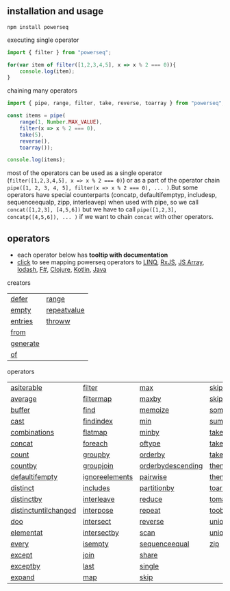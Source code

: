 
## installation and usage

```
npm install powerseq
```

executing single operator

```javascript 
import { filter } from "powerseq";

for(var item of filter([1,2,3,4,5], x => x % 2 === 0)){
    console.log(item);
}
```

chaining many operators 

```javascript
import { pipe, range, filter, take, reverse, toarray } from "powerseq";

const items = pipe(
    range(1, Number.MAX_VALUE),
    filter(x => x % 2 === 0),
    take(5),
    reverse(),
    toarray());

console.log(items);
```

most of the operators can be used as a single operator (`filter([1,2,3,4,5], x => x % 2 === 0)`) or as a part of the operator chain `pipe([1, 2, 3, 4, 5], filter(x => x % 2 === 0), ... )`.But some operators have special counterparts (concatp, defaultifemptyp, includesp, sequenceequalp, zipp, interleavep) when used with pipe, so we call `concat([1,2,3], [4,5,6])` but we have to call `pipe([1,2,3], concatp([4,5,6]), ... )` if we want to chain `concat` with other operators.

## operators
- each operator below has **tooltip with documentation**
- [click](https://github.com/marcinnajder/powerseq/tree/master/docs/mapping.md) to see mapping powerseq operators to [LINQ](https://msdn.microsoft.com/en-us/library/system.linq.enumerable(v=vs.110).aspx), [RxJS](http://reactivex.io/rxjs/class/es6/Observable.js~Observable.html), [JS Array](https://developer.mozilla.org/en-US/docs/Web/JavaScript/Reference/Global_Objects/Array), [lodash](https://lodash.com/docs/4.17.2), [F#](https://fsharp.github.io/fsharp-core-docs/reference/fsharp-collections-seqmodule.html), [Clojure](https://clojure.org/api/cheatsheet), [Kotlin](https://kotlinlang.org/api/latest/jvm/stdlib/kotlin.sequences/-sequence/), [Java](https://docs.oracle.com/en/java/javase/19/docs/api/java.base/java/util/stream/Stream.html)

creators
<table><tr><td><span><a class="tooltip" href="https://github.com/marcinnajder/powerseq/tree/master/test/enumerable/defer.ts" title=" (0, index_1.defer)(() => [1, 2, 3] /* executed on demand */) -> seq [1, 2, 3]">defer</a></span></td><td><span><a class="tooltip" href="https://github.com/marcinnajder/powerseq/tree/master/test/enumerable/range.ts" title=" (0, index_1.range)(10, 4) -> seq [10, 11, 12, 13]">range</a></span></td></tr><tr><td><span><a class="tooltip" href="https://github.com/marcinnajder/powerseq/tree/master/test/enumerable/empty.ts" title=" (0, index_1.empty)() -> seq []">empty</a></span></td><td><span><a class="tooltip" href="https://github.com/marcinnajder/powerseq/tree/master/test/enumerable/repeatvalue.ts" title=" (0, index_1.repeatvalue)(true, 4) -> seq [true, true, true, true]&#013; (0, index_1.take)((0, index_1.repeatvalue)(true), 2) -> seq [true, true]">repeatvalue</a></span></td></tr><tr><td><span><a class="tooltip" href="https://github.com/marcinnajder/powerseq/tree/master/test/enumerable/entries.ts" title=" (0, index_1.entries)({ 'a': 1, b: 2 }) -> seq [['a', 1], ['b', 2]]&#013; (0, index_1.entries)([1, 2, 3]) -> seq [[0, 1], [1, 2], [2, 3]]">entries</a></span></td><td><span><a class="tooltip" href="https://github.com/marcinnajder/powerseq/tree/master/test/enumerable/throww.ts" title=" (0, index_1.throww)(new Error('exception ...')) -> error: exception ...">throww</a></span></td></tr><tr><td><span><a class="tooltip" href="https://github.com/marcinnajder/powerseq/tree/master/test/enumerable/from.ts" title=" (0, index_1.from)([1, 2, 3]) -> [1, 2, 3]&#013; (0, index_1.from)((function* () { yield 1; })()) -> seq []">from</a></span></td></tr><tr><td><span><a class="tooltip" href="https://github.com/marcinnajder/powerseq/tree/master/test/enumerable/generate.ts" title=" (0, index_1.generate)(0, x => x < 4, x => x + 1, x => 'a'.repeat(x)) -> seq ['', 'a', 'aa', 'aaa']">generate</a></span></td></tr><tr><td><span><a class="tooltip" href="https://github.com/marcinnajder/powerseq/tree/master/test/enumerable/of.ts" title=" (0, index_1.of)(1, 2, true, 'abc') -> seq [1, 2, true, 'abc']">of</a></span></td></tr></table>
operators
<table><tr><td><span><a class="tooltip" href="https://github.com/marcinnajder/powerseq/tree/master/test/operators/asiterable.ts" title=" (0, index_1.asiterable)([1, 2] /**changes seq type to help TypeScript*/) -> [1, 2]">asiterable</a></span></td><td><span><a class="tooltip" href="https://github.com/marcinnajder/powerseq/tree/master/test/operators/filter.ts" title=" (0, index_1.filter)([1, 2, 2, 3, 4], x => x > 2) -> seq [3, 4]&#013; (0, index_1.filter)([1, 2, 2, 3, 4], (x, index) => x - 1 === index) -> seq [1, 2]">filter</a></span></td><td><span><a class="tooltip" href="https://github.com/marcinnajder/powerseq/tree/master/test/operators/max.ts" title=" (0, index_1.max)([1, 2, 3, 1]) -> 3&#013; (0, index_1.max)(['a', 'bb', 'rrr', 'd'], x => x.length) -> 3">max</a></span></td><td><span><a class="tooltip" href="https://github.com/marcinnajder/powerseq/tree/master/test/operators/skiplast.ts" title=" (0, index_1.skiplast)([1, 2, 3, 4], 2) -> seq [1, 2]&#013; (0, index_1.skiplast)([1, 2, 3, 4], 0) -> seq [1, 2, 3, 4]&#013; (0, index_1.skiplast)([1, 2, 3, 4], 5) -> seq []">skiplast</a></span></td></tr><tr><td><span><a class="tooltip" href="https://github.com/marcinnajder/powerseq/tree/master/test/operators/average.ts" title=" (0, index_1.average)([1, 2, 3, 4]) -> 2.5&#013; (0, index_1.average)(['a', 'aa', 'aaa'], s => s.length) -> 2">average</a></span></td><td><span><a class="tooltip" href="https://github.com/marcinnajder/powerseq/tree/master/test/operators/filtermap.ts" title=" (0, index_1.filtermap)([1, 2, 3, 4], x => x % 2 === 0 ? (x * 10).toString() : null) -> seq ['20', '40']&#013; (0, index_1.filtermap)([1, 2, 3, 4], (x, i) => i % 2 === 0 ? (x * 10).toString() : null) -> seq ['10', '30']">filtermap</a></span></td><td><span><a class="tooltip" href="https://github.com/marcinnajder/powerseq/tree/master/test/operators/maxby.ts" title=" (0, index_1.maxby)(['a', 'bb', 'rrr', 'd'], x => x.length) -> 'rrr'">maxby</a></span></td><td><span><a class="tooltip" href="https://github.com/marcinnajder/powerseq/tree/master/test/operators/skipwhile.ts" title=" (0, index_1.skipwhile)([1, 2, 2, 3, 3, 4, 5], x => x < 3) -> seq [3, 3, 4, 5]">skipwhile</a></span></td></tr><tr><td><span><a class="tooltip" href="https://github.com/marcinnajder/powerseq/tree/master/test/operators/buffer.ts" title=" (0, index_1.buffer)([1, 2, 3, 4, 5, 6, 7], 2) -> seq [[1, 2], [3, 4], [5, 6], [7]]&#013; (0, index_1.buffer)([1, 2, 3, 4, 5, 6, 7], 2, /*skip*/ 4) -> seq [[1, 2], [5, 6]]">buffer</a></span></td><td><span><a class="tooltip" href="https://github.com/marcinnajder/powerseq/tree/master/test/operators/find.ts" title=" (0, index_1.find)([1, 2, 2, 3, 4]) -> 1&#013; (0, index_1.find)([1, 2, 2, 3, 4], x => x > 2) -> 3&#013; (0, index_1.find)([1, 2, 2, 3, 4], x => x > 4) -> undefined&#013; (0, index_1.find)([1, 2, 2, 3, 4], x => x > 4, 100) -> 100&#013; (0, index_1.find)([1, 2, 2, 3, 4], (x, index) => x > 1 && index > 2) -> 3">find</a></span></td><td><span><a class="tooltip" href="https://github.com/marcinnajder/powerseq/tree/master/test/operators/memoize.ts" title=" (0, index_1.pipe)((0, index_1.range)(0, 4), (0, index_1.map)(i => ({ i })), (0, index_1.memoize)(), xs => (0, index_1.zip)(xs, xs, (x1, x2) => [x1.i, x2.i, x1 === x2])) -> seq [[0, 0, true], [1, 1, true], [2, 2, true], [3, 3, true]]">memoize</a></span></td><td><span><a class="tooltip" href="https://github.com/marcinnajder/powerseq/tree/master/test/operators/some.ts" title=" (0, index_1.some)([1]) -> true&#013; (0, index_1.some)([]) -> false&#013; (0, index_1.some)([1, 2, 3], x => x > 2) -> true&#013; (0, index_1.some)([1, 2, 3], x => x > 3) -> false">some</a></span></td></tr><tr><td><span><a class="tooltip" href="https://github.com/marcinnajder/powerseq/tree/master/test/operators/cast.ts" title=" (0, index_1.cast)([new Number(1), new Number(2), 's', false], Number) -> error: An element in the sequence cannot be cast to type 'Number'.">cast</a></span></td><td><span><a class="tooltip" href="https://github.com/marcinnajder/powerseq/tree/master/test/operators/findindex.ts" title=" (0, index_1.findindex)([1, 2, 2, 3, 4], x => x > 1) -> 1&#013; (0, index_1.findindex)([1, 2, 2, 3, 4], (x, index) => x > 1 && index > 2) -> 3">findindex</a></span></td><td><span><a class="tooltip" href="https://github.com/marcinnajder/powerseq/tree/master/test/operators/min.ts" title=" (0, index_1.min)([1, 2, 3, 1]) -> 1&#013; (0, index_1.min)(['a', 'bb', 'rrr', 'd'], x => x.length) -> 1">min</a></span></td><td><span><a class="tooltip" href="https://github.com/marcinnajder/powerseq/tree/master/test/operators/sum.ts" title=" (0, index_1.sum)([1, 2, 3]) -> 6&#013; (0, index_1.sum)(['a', 'asd', 'yy'], x => x.length) -> 6">sum</a></span></td></tr><tr><td><span><a class="tooltip" href="https://github.com/marcinnajder/powerseq/tree/master/test/operators/combinations.ts" title=" (0, index_1.combinations)([1, 2, 3, 4], 2) -> seq [[1, 2], [1, 3], [2, 3], [1, 4], [2, 4], [3, 4]]&#013; (0, index_1.combinations)([1, 2, 3, 4], 3) -> seq [[1, 2, 3], [1, 2, 4], [1, 3, 4], [2, 3, 4]]">combinations</a></span></td><td><span><a class="tooltip" href="https://github.com/marcinnajder/powerseq/tree/master/test/operators/flatmap.ts" title=" (0, index_1.flatmap)([{ ns: [1] }, { ns: [99, 10] }, { ns: [6, 3] }], x => x.ns) -> seq [1, 99, 10, 6, 3]&#013; (0, index_1.flatmap)(['abc', 'cd'], text => text, (text, char) => text + '-' + char) -> seq ['abc-a', 'abc-b', 'abc-c', 'cd-c', 'cd-d']">flatmap</a></span></td><td><span><a class="tooltip" href="https://github.com/marcinnajder/powerseq/tree/master/test/operators/minby.ts" title=" (0, index_1.minby)(['a', 'bb', 'rrr', 'd'], x => x.length) -> 'a'">minby</a></span></td><td><span><a class="tooltip" href="https://github.com/marcinnajder/powerseq/tree/master/test/operators/take.ts" title=" (0, index_1.take)([1, 2, 3, 4, 5], 2) -> seq [1, 2]">take</a></span></td></tr><tr><td><span><a class="tooltip" href="https://github.com/marcinnajder/powerseq/tree/master/test/operators/concat.ts" title=" (0, index_1.concat)([1, 2], [3, 5], [6]) -> seq [1, 2, 3, 5, 6]">concat</a></span></td><td><span><a class="tooltip" href="https://github.com/marcinnajder/powerseq/tree/master/test/operators/foreach.ts" title=" (0, index_1.foreach)([1, 2, 3], x => { /* some action */ ; }) -> undefined">foreach</a></span></td><td><span><a class="tooltip" href="https://github.com/marcinnajder/powerseq/tree/master/test/operators/oftype.ts" title=" (0, index_1.oftype)([new Number(1), new Number(2), 's', false], Number) -> seq [{  }, {  }]">oftype</a></span></td><td><span><a class="tooltip" href="https://github.com/marcinnajder/powerseq/tree/master/test/operators/takelast.ts" title=" (0, index_1.takelast)([1, 2, 3], 2) -> seq [2, 3]&#013; (0, index_1.takelast)([1, 2, 3], 0) -> seq []&#013; (0, index_1.takelast)([1, 2, 3], 5) -> seq [1, 2, 3]">takelast</a></span></td></tr><tr><td><span><a class="tooltip" href="https://github.com/marcinnajder/powerseq/tree/master/test/operators/count.ts" title=" (0, index_1.count)([2, 2, 2]) -> 3&#013; (0, index_1.count)([2, 4, 6], x => x > 2) -> 2">count</a></span></td><td><span><a class="tooltip" href="https://github.com/marcinnajder/powerseq/tree/master/test/operators/groupby.ts" title=" (0, index_1.groupby)(['a', 'b', 'cc', 'ddd', 'xx'], x => x.length) -> Map {1 => ['a', 'b'], 2 => ['cc', 'xx'], 3 => ['ddd']}&#013; (0, index_1.groupby)(['a', 'b', 'cc', 'ddd', 'xx'], x => x.length, x => x.toUpperCase()) -> Map {1 => ['A', 'B'], 2 => ['CC', 'XX'], 3 => ['DDD']}&#013; (0, index_1.pipe)(['a', 'b', 'cc', 'ddd', 'xx'], (0, index_1.groupby)(x => x.length), (0, index_1.map)(([key, values]) => ({ key, values }))) -> seq [{ key:1, values:a,b }, { key:2, values:cc,xx }, { key:3, values:ddd }]&#013; (0, index_1.pipe)(['a', 'b', 'cc', 'ddd', 'xx'], (0, index_1.groupby)(x => x.length), (0, index_1.toobject)()) -> { 1:a,b, 2:cc,xx, 3:ddd }">groupby</a></span></td><td><span><a class="tooltip" href="https://github.com/marcinnajder/powerseq/tree/master/test/operators/orderby.ts" title=" (0, index_1.orderby)([1, 4, 2, 3, 5, 1], x => x) -> seq [1, 1, 2, 3, 4, 5]&#013; (0, index_1.orderby)(['abc', 'dd', 'sdfe', 'f'], x => x.length) -> seq ['f', 'dd', 'abc', 'sdfe']">orderby</a></span></td><td><span><a class="tooltip" href="https://github.com/marcinnajder/powerseq/tree/master/test/operators/takewhile.ts" title=" (0, index_1.takewhile)([1, 2, 2, 3, 3, 4, 5], x => x < 3) -> seq [1, 2, 2]">takewhile</a></span></td></tr><tr><td><span><a class="tooltip" href="https://github.com/marcinnajder/powerseq/tree/master/test/operators/countby.ts" title=" (0, index_1.countby)(['a', 'a', 'cc', 'ddd', 'xx'], x => x.length) -> Map {1 => 2, 2 => 2, 3 => 1}&#013; (0, index_1.pipe)(['a', 'a', 'cc', 'ddd', 'xx'], (0, index_1.countby)(x => x), (0, index_1.toobject)()) -> { a:2, cc:1, ddd:1, xx:1 }">countby</a></span></td><td><span><a class="tooltip" href="https://github.com/marcinnajder/powerseq/tree/master/test/operators/groupjoin.ts" title=" (0, index_1.groupjoin)([1, 3, 2, 1], ['a', 'b', 'cc'], x => x, y => y.length, (x, ys) => x + ':' + ys) -> seq ['1:a,b', '3:', '2:cc', '1:a,b']">groupjoin</a></span></td><td><span><a class="tooltip" href="https://github.com/marcinnajder/powerseq/tree/master/test/operators/orderbydescending.ts" title=" (0, index_1.orderbydescending)([1, 4, 2, 3, 5, 1], x => x) -> seq [5, 4, 3, 2, 1, 1]&#013; (0, index_1.orderbydescending)(['abc', 'dd', 'sdfe', 'f'], x => x.length) -> seq ['sdfe', 'abc', 'dd', 'f']">orderbydescending</a></span></td><td><span><a class="tooltip" href="https://github.com/marcinnajder/powerseq/tree/master/test/operators/thenby.ts" title=" (0, index_1.thenby)((0, index_1.orderby)(['xa', 'a', 'fg', 'ert', 'b'], x => x.length), x => x) -> seq ['a', 'b', 'fg', 'xa', 'ert']">thenby</a></span></td></tr><tr><td><span><a class="tooltip" href="https://github.com/marcinnajder/powerseq/tree/master/test/operators/defaultifempty.ts" title=" (0, index_1.defaultifempty)([1, 2, 3]) -> seq [1, 2, 3]&#013; (0, index_1.defaultifempty)([]) -> seq [undefined]&#013; (0, index_1.defaultifempty)([], 10) -> seq [10]">defaultifempty</a></span></td><td><span><a class="tooltip" href="https://github.com/marcinnajder/powerseq/tree/master/test/operators/ignoreelements.ts" title=" (0, index_1.ignoreelements)([1, 3, 2]) -> seq []">ignoreelements</a></span></td><td><span><a class="tooltip" href="https://github.com/marcinnajder/powerseq/tree/master/test/operators/pairwise.ts" title=" (0, index_1.pairwise)([1, 2, 3, 4]) -> seq [[1, 2], [2, 3], [3, 4]]">pairwise</a></span></td><td><span><a class="tooltip" href="https://github.com/marcinnajder/powerseq/tree/master/test/operators/thenbydescending.ts" title=" (0, index_1.thenbydescending)((0, index_1.orderby)(['xa', 'a', 'fg', 'ert', 'b'], x => x.length), x => x) -> seq ['b', 'a', 'xa', 'fg', 'ert']">thenbydescending</a></span></td></tr><tr><td><span><a class="tooltip" href="https://github.com/marcinnajder/powerseq/tree/master/test/operators/distinct.ts" title=" (0, index_1.distinct)([1, 2, 1, 3, 2]) -> seq [1, 2, 3]&#013; (0, index_1.distinct)(['a', 'aa', 'ab', 'abc'], x => x.length) -> seq [1, 2, 3]">distinct</a></span></td><td><span><a class="tooltip" href="https://github.com/marcinnajder/powerseq/tree/master/test/operators/includes.ts" title=" (0, index_1.includes)([1, 2, 3], 2) -> true&#013; (0, index_1.includes)([1, 2, 3], 5) -> false&#013; (0, index_1.includes)([1, 2, 3], 3, /*fromIndex*/ 4) -> false">includes</a></span></td><td><span><a class="tooltip" href="https://github.com/marcinnajder/powerseq/tree/master/test/operators/partitionby.ts" title=" (0, index_1.partitionby)([1, 2, 4, 6, 3, 4], n => n % 2 === 0) -> seq [[1], [2, 4, 6], [3], [4]]">partitionby</a></span></td><td><span><a class="tooltip" href="https://github.com/marcinnajder/powerseq/tree/master/test/operators/toarray.ts" title=" (0, index_1.toarray)([1, 2, 2]) -> [1, 2, 2]">toarray</a></span></td></tr><tr><td><span><a class="tooltip" href="https://github.com/marcinnajder/powerseq/tree/master/test/operators/distinctby.ts" title=" (0, index_1.distinctby)(['a', 'aa', 'ab', 'abc'], x => x.length) -> seq ['a', 'aa', 'abc']">distinctby</a></span></td><td><span><a class="tooltip" href="https://github.com/marcinnajder/powerseq/tree/master/test/operators/interleave.ts" title=" (0, index_1.interleave)([1, 2, 3], [10, 20]) -> seq [1, 10, 2, 20]&#013; (0, index_1.interleave)([-1], [1, 2, 3], [10, 20]) -> seq [-1, 1, 10]&#013; (0, index_1.interleave)([1, 2, 3]) -> seq [1, 2, 3]">interleave</a></span></td><td><span><a class="tooltip" href="https://github.com/marcinnajder/powerseq/tree/master/test/operators/reduce.ts" title=" (0, index_1.reduce)([1, 2, 3], (a, x) => a + x) -> 6&#013; (0, index_1.reduce)([1, 2, 3], (a, x) => a + (x * 10), '') -> '102030'">reduce</a></span></td><td><span><a class="tooltip" href="https://github.com/marcinnajder/powerseq/tree/master/test/operators/tomap.ts" title=" (0, index_1.tomap)(['a', 'bb', 'ccc'], x => x.length) -> Map {1 => 'a', 2 => 'bb', 3 => 'ccc'}&#013; (0, index_1.tomap)(['a', 'bb', 'ccc'], x => x.length, x => x.toUpperCase()) -> Map {1 => 'A', 2 => 'BB', 3 => 'CCC'}">tomap</a></span></td></tr><tr><td><span><a class="tooltip" href="https://github.com/marcinnajder/powerseq/tree/master/test/operators/distinctuntilchanged.ts" title=" (0, index_1.distinctuntilchanged)([1, 1, 2, 2, 2, 1, 3, 3]) -> seq [1, 2, 1, 3]">distinctuntilchanged</a></span></td><td><span><a class="tooltip" href="https://github.com/marcinnajder/powerseq/tree/master/test/operators/interpose.ts" title=" (0, index_1.interpose)([1, 2, 3], 0) -> seq [1, 0, 2, 0, 3]&#013; (0, index_1.interpose)([1], 0) -> seq [1]&#013; (0, index_1.interpose)([], 0) -> seq []">interpose</a></span></td><td><span><a class="tooltip" href="https://github.com/marcinnajder/powerseq/tree/master/test/operators/repeat.ts" title=" (0, index_1.repeat)([1, 2, 3], 2) -> seq [1, 2, 3, 1, 2, 3]&#013; (0, index_1.take)((0, index_1.repeat)([1, 2, 3]), 5) -> seq [1, 2, 3, 1, 2]">repeat</a></span></td><td><span><a class="tooltip" href="https://github.com/marcinnajder/powerseq/tree/master/test/operators/toobject.ts" title=" (0, index_1.toobject)(['a', 'bb', 'ccc'], x => x.length) -> { 1:a, 2:bb, 3:ccc }&#013; (0, index_1.toobject)(['a', 'bb', 'ccc'], x => x.length, x => x.toUpperCase()) -> { 1:A, 2:BB, 3:CCC }&#013; (0, index_1.toobject)(new Map([[1, 'one'], [2, 'two']])) -> { 1:one, 2:two }">toobject</a></span></td></tr><tr><td><span><a class="tooltip" href="https://github.com/marcinnajder/powerseq/tree/master/test/operators/doo.ts" title=" (0, index_1.doo)([1, 2, 3,], (x) => { /* executed during iteration */ ; }) -> seq [1, 2, 3]">doo</a></span></td><td><span><a class="tooltip" href="https://github.com/marcinnajder/powerseq/tree/master/test/operators/intersect.ts" title=" (0, index_1.intersect)([1, 2, 2, 3], [3, 3, 1]) -> seq [3, 1]">intersect</a></span></td><td><span><a class="tooltip" href="https://github.com/marcinnajder/powerseq/tree/master/test/operators/reverse.ts" title=" (0, index_1.reverse)([1, 2, 3]) -> seq [3, 2, 1]">reverse</a></span></td><td><span><a class="tooltip" href="https://github.com/marcinnajder/powerseq/tree/master/test/operators/union.ts" title=" (0, index_1.union)([1, 2, 2], [2, 3, 3, 4]) -> seq [1, 2, 3, 4]">union</a></span></td></tr><tr><td><span><a class="tooltip" href="https://github.com/marcinnajder/powerseq/tree/master/test/operators/elementat.ts" title=" (0, index_1.elementat)([1, 2, 12, 15], 2) -> 12&#013; (0, index_1.elementat)([1, 2, 12, 15], 20) -> undefined&#013; (0, index_1.elementat)([1, 2, 12, 15], 20, 100) -> 100">elementat</a></span></td><td><span><a class="tooltip" href="https://github.com/marcinnajder/powerseq/tree/master/test/operators/intersectby.ts" title=" (0, index_1.intersectby)(['a', 'c', 'ddd'], ['r', 'ww', 'ttt', 'oooo'], x => x.length) -> seq ['r', 'ttt']">intersectby</a></span></td><td><span><a class="tooltip" href="https://github.com/marcinnajder/powerseq/tree/master/test/operators/scan.ts" title=" (0, index_1.scan)([1, 2, 3], (a, x) => a + x) -> seq [3, 6]&#013; (0, index_1.scan)([1, 2, 3], (a, x) => a + (x * 10), '') -> seq ['', '10', '1020', '102030']">scan</a></span></td><td><span><a class="tooltip" href="https://github.com/marcinnajder/powerseq/tree/master/test/operators/unionby.ts" title=" (0, index_1.unionby)(['a', 'c', 'ddd'], ['r', 'ww', 'ttt', 'oooo'], x => x.length) -> seq ['a', 'ddd', 'ww', 'oooo']">unionby</a></span></td></tr><tr><td><span><a class="tooltip" href="https://github.com/marcinnajder/powerseq/tree/master/test/operators/every.ts" title=" (0, index_1.every)([1, 2, 12, 15], x => x > 0) -> true&#013; (0, index_1.every)([1, 2, 12, 15], x => x < 10) -> false">every</a></span></td><td><span><a class="tooltip" href="https://github.com/marcinnajder/powerseq/tree/master/test/operators/isempty.ts" title=" (0, index_1.isempty)([]) -> true&#013; (0, index_1.isempty)([1, 2]) -> false">isempty</a></span></td><td><span><a class="tooltip" href="https://github.com/marcinnajder/powerseq/tree/master/test/operators/sequenceequal.ts" title=" (0, index_1.sequenceequal)([1, 2, 3], [1, 2, 3]) -> true&#013; (0, index_1.sequenceequal)([1, 2, 3], [1, 2, 2]) -> false&#013; (0, index_1.sequenceequal)([1, 2, 3], [1, 2]) -> false">sequenceequal</a></span></td><td><span><a class="tooltip" href="https://github.com/marcinnajder/powerseq/tree/master/test/operators/zip.ts" title=" (0, index_1.zip)(['a', 'b', 'c'], [1, 2], (s, n) => s + n) -> seq ['a1', 'b2']&#013; (0, index_1.zip)(['a', 'b', 'c'], [1, 2], [false], (s, n, b) => s + n + b) -> seq ['a1false']">zip</a></span></td></tr><tr><td><span><a class="tooltip" href="https://github.com/marcinnajder/powerseq/tree/master/test/operators/except.ts" title=" (0, index_1.except)([1, 2, 2, 3, 4], [2, 3]) -> seq [1, 4]">except</a></span></td><td><span><a class="tooltip" href="https://github.com/marcinnajder/powerseq/tree/master/test/operators/join.ts" title=" (0, index_1.join)([1, 2, 3], ['a', 'bb', 'x'], x => x, y => y.length, (x, y) => x + ':' + y) -> seq ['1:a', '1:x', '2:bb']">join</a></span></td><td><span><a class="tooltip" href="https://github.com/marcinnajder/powerseq/tree/master/test/operators/share.ts" title=" (0, index_1.pipe)((0, index_1.range)(0, 4), (0, index_1.map)(i => ({ i })), (0, index_1.share)(), xs => (0, index_1.zip)(xs, xs, (x1, x2) => [x1.i, x2.i, x1 === x2])) -> seq []">share</a></span></td></tr><tr><td><span><a class="tooltip" href="https://github.com/marcinnajder/powerseq/tree/master/test/operators/exceptby.ts" title=" (0, index_1.exceptby)(['a', 'b', 'ba', 'xde'], ['poc'], x => x.length) -> seq ['a', 'ba']">exceptby</a></span></td><td><span><a class="tooltip" href="https://github.com/marcinnajder/powerseq/tree/master/test/operators/last.ts" title=" (0, index_1.last)([1, 2, 3]) -> 3&#013; (0, index_1.last)([]) -> undefined&#013; (0, index_1.last)([1, 2, 3, 4, 5], x => x > 2) -> 5&#013; (0, index_1.last)([1, 2, 3, 4, 5], (x, index) => x > 2 && index < 4) -> 4&#013; (0, index_1.last)([1, 2, 3, 4, 5], x => x > 10) -> undefined&#013; (0, index_1.last)([1, 2, 3, 4, 5], x => x > 10, -1) -> -1">last</a></span></td><td><span><a class="tooltip" href="https://github.com/marcinnajder/powerseq/tree/master/test/operators/single.ts" title=" (0, index_1.single)([1]) -> 1&#013; (0, index_1.single)([1, 2, 3], x => x > 2) -> 3&#013; (0, index_1.single)([1, 2, 3], x => x > 10) -> undefined&#013; (0, index_1.single)([1, 2, 3], x => x > 10, -1) -> -1">single</a></span></td></tr><tr><td><span><a class="tooltip" href="https://github.com/marcinnajder/powerseq/tree/master/test/operators/expand.ts" title=" (0, index_1.expand)([1], x => x > 8 ? [] : [10, x * 2]) -> seq [1, 10, 2, 10, 4, 10, 8, 10, 16]">expand</a></span></td><td><span><a class="tooltip" href="https://github.com/marcinnajder/powerseq/tree/master/test/operators/map.ts" title=" (0, index_1.map)([1, 2, 3], x => x * 10) -> seq [10, 20, 30]&#013; (0, index_1.map)([1, 2, 3], (x, index) => x * 10 + index) -> seq [10, 21, 32]">map</a></span></td><td><span><a class="tooltip" href="https://github.com/marcinnajder/powerseq/tree/master/test/operators/skip.ts" title=" (0, index_1.skip)([1, 2, 3, 4, 5], 2) -> seq [3, 4, 5]">skip</a></span></td></tr></table>
